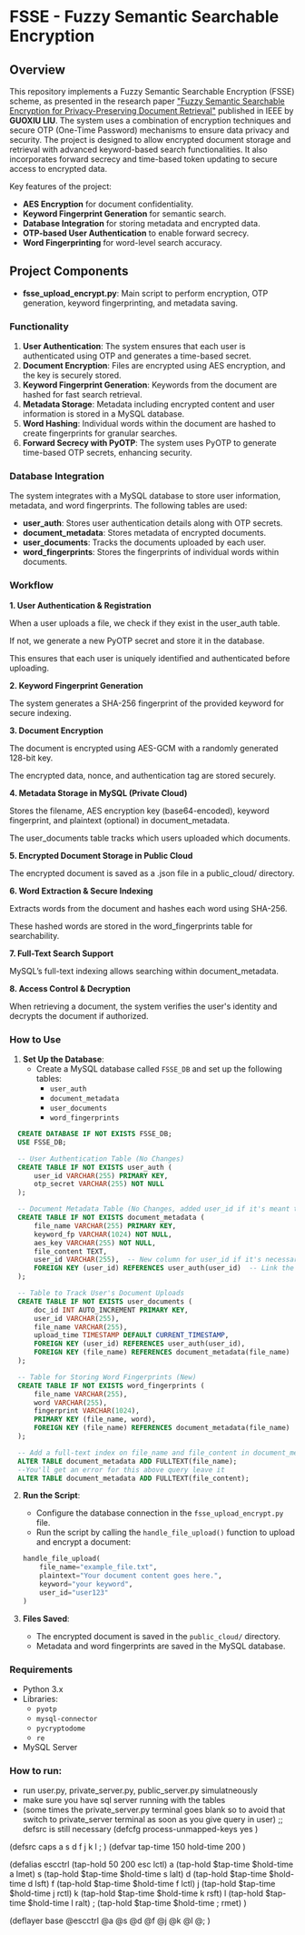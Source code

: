# FSSE - Fuzzy Semantic Searchable Encryption

## Overview
This repository implements a Fuzzy Semantic Searchable Encryption (FSSE) scheme, as presented in the research paper ["Fuzzy Semantic Searchable Encryption for Privacy-Preserving Document Retrieval"](https://ieeexplore.ieee.org/document/8957445) published in IEEE by **GUOXIU LIU**. The system uses a combination of encryption techniques and secure OTP (One-Time Password) mechanisms to ensure data privacy and security. The project is designed to allow encrypted document storage and retrieval with advanced keyword-based search functionalities. It also incorporates forward secrecy and time-based token updating to secure access to encrypted data.

Key features of the project:
- **AES Encryption** for document confidentiality.
- **Keyword Fingerprint Generation** for semantic search.
- **Database Integration** for storing metadata and encrypted data.
- **OTP-based User Authentication** to enable forward secrecy.
- **Word Fingerprinting** for word-level search accuracy.
  
## Project Components
- **fsse_upload_encrypt.py**: Main script to perform encryption, OTP generation, keyword fingerprinting, and metadata saving.
  
### Functionality
1. **User Authentication**: The system ensures that each user is authenticated using OTP and generates a time-based secret.
2. **Document Encryption**: Files are encrypted using AES encryption, and the key is securely stored.
3. **Keyword Fingerprint Generation**: Keywords from the document are hashed for fast search retrieval.
4. **Metadata Storage**: Metadata including encrypted content and user information is stored in a MySQL database.
5. **Word Hashing**: Individual words within the document are hashed to create fingerprints for granular searches.
6. **Forward Secrecy with PyOTP**: The system uses PyOTP to generate time-based OTP secrets, enhancing security.

### Database Integration
The system integrates with a MySQL database to store user information, metadata, and word fingerprints. The following tables are used:
- **user_auth**: Stores user authentication details along with OTP secrets.
- **document_metadata**: Stores metadata of encrypted documents.
- **user_documents**: Tracks the documents uploaded by each user.
- **word_fingerprints**: Stores the fingerprints of individual words within documents.

 ### Workflow

**1. User Authentication & Registration**

When a user uploads a file, we check if they exist in the user_auth table.

If not, we generate a new PyOTP secret and store it in the database.

This ensures that each user is uniquely identified and authenticated before uploading.

**2. Keyword Fingerprint Generation**

The system generates a SHA-256 fingerprint of the provided keyword for secure indexing.

**3. Document Encryption**

The document is encrypted using AES-GCM with a randomly generated 128-bit key.

The encrypted data, nonce, and authentication tag are stored securely.

**4. Metadata Storage in MySQL (Private Cloud)**

Stores the filename, AES encryption key (base64-encoded), keyword fingerprint, and plaintext (optional) in document_metadata.

The user_documents table tracks which users uploaded which documents.

**5. Encrypted Document Storage in Public Cloud**

The encrypted document is saved as a .json file in a public_cloud/ directory.

**6. Word Extraction & Secure Indexing**

Extracts words from the document and hashes each word using SHA-256.

These hashed words are stored in the word_fingerprints table for searchability.

**7. Full-Text Search Support**

MySQL’s full-text indexing allows searching within document_metadata.

**8. Access Control & Decryption**

When retrieving a document, the system verifies the user's identity and decrypts the document if authorized.

### How to Use
1. **Set Up the Database**:
   - Create a MySQL database called `FSSE_DB` and set up the following tables:
     - `user_auth`
     - `document_metadata`
     - `user_documents`
     - `word_fingerprints`
  ```sql
    CREATE DATABASE IF NOT EXISTS FSSE_DB;
    USE FSSE_DB;

    -- User Authentication Table (No Changes)
    CREATE TABLE IF NOT EXISTS user_auth (
        user_id VARCHAR(255) PRIMARY KEY,
        otp_secret VARCHAR(255) NOT NULL
    );

    -- Document Metadata Table (No Changes, added user_id if it's meant to be used in this table)
    CREATE TABLE IF NOT EXISTS document_metadata (
        file_name VARCHAR(255) PRIMARY KEY,
        keyword_fp VARCHAR(1024) NOT NULL,
        aes_key VARCHAR(255) NOT NULL,
        file_content TEXT,
        user_id VARCHAR(255),  -- New column for user_id if it's necessary here
        FOREIGN KEY (user_id) REFERENCES user_auth(user_id)  -- Link the user_id with user_auth table
    );

    -- Table to Track User's Document Uploads
    CREATE TABLE IF NOT EXISTS user_documents (
        doc_id INT AUTO_INCREMENT PRIMARY KEY,
        user_id VARCHAR(255),
        file_name VARCHAR(255),
        upload_time TIMESTAMP DEFAULT CURRENT_TIMESTAMP,
        FOREIGN KEY (user_id) REFERENCES user_auth(user_id),
        FOREIGN KEY (file_name) REFERENCES document_metadata(file_name)
    );

    -- Table for Storing Word Fingerprints (New)
    CREATE TABLE IF NOT EXISTS word_fingerprints (
        file_name VARCHAR(255),
        word VARCHAR(255),
        fingerprint VARCHAR(1024),
        PRIMARY KEY (file_name, word),
        FOREIGN KEY (file_name) REFERENCES document_metadata(file_name)
    );

    -- Add a full-text index on file_name and file_content in document_metadata
    ALTER TABLE document_metadata ADD FULLTEXT(file_name);
    --You'll get an error for this above query leave it
    ALTER TABLE document_metadata ADD FULLTEXT(file_content);
```

2. **Run the Script**:
   - Configure the database connection in the `fsse_upload_encrypt.py` file.
   - Run the script by calling the `handle_file_upload()` function to upload and encrypt a document:
   
   ```python
   handle_file_upload(
       file_name="example_file.txt",
       plaintext="Your document content goes here.",
       keyword="your keyword",
       user_id="user123"
   )
   ```

3. **Files Saved**:
   - The encrypted document is saved in the `public_cloud/` directory.
   - Metadata and word fingerprints are saved in the MySQL database.

### Requirements
- Python 3.x
- Libraries:
  - `pyotp`
  - `mysql-connector`
  - `pycryptodome`
  - `re`
- MySQL Server

### How to run:
- run user.py, private_server.py, public_server.py simulatneously
- make sure you have sql server running with the tables
- (some times the private_server.py terminal goes blank so to avoid that switch to private_server terminal as soon as you give query in user)
;; defsrc is still necessary
(defcfg
  process-unmapped-keys yes
)

(defsrc
  caps a s d f j k l ;
)
(defvar
  tap-time 150
  hold-time 200
)

(defalias
  escctrl (tap-hold 50 200 esc lctl)
  a (tap-hold $tap-time $hold-time a lmet)
  s (tap-hold $tap-time $hold-time s lalt)
  d (tap-hold $tap-time $hold-time d lsft)
  f (tap-hold $tap-time $hold-time f lctl)
  j (tap-hold $tap-time $hold-time j rctl)
  k (tap-hold $tap-time $hold-time k rsft)
  l (tap-hold $tap-time $hold-time l ralt)
  ; (tap-hold $tap-time $hold-time ; rmet)
)

(deflayer base
  @escctrl @a @s @d @f @j @k @l @;
)

